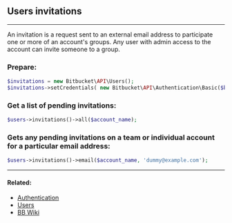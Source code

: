 ## Users invitations

----
An invitation is a request sent to an external email address to participate one or more of an account's groups.
Any user with admin access to the account can invite someone to a group.

### Prepare:
```php
$invitations = new Bitbucket\API\Users();
$invitations->setCredentials( new Bitbucket\API\Authentication\Basic($bb_user, $bb_pass) );
```

### Get a list of pending invitations:
```php
$users->invitations()->all($account_name);
```

### Gets any pending invitations on a team or individual account for a particular email address:
```php
$users->invitations()->email($account_name, 'dummy@example.com');
```

----

#### Related:
  * [Authentication](authentication.md)
  * [Users](../users.md)
  * [BB Wiki](https://confluence.atlassian.com/display/BITBUCKET/invitations+Resource#invitationsResource-Overview)
